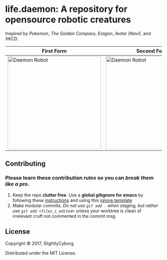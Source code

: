 # life.daemon: A repository for opensource robotic creatures

Inspired by *Pokemon*, *The Golden Compass*, *Eragon*, *Avitar (Navi)*, and XKCD.

|First Form|Second Form|
|----|---- |
|<img src="https://raw.githubusercontent.com/SlightlyCyborg/life.daemon/master/robot.jpg" alt="Daemon Robot" height="300px"/>|<img src="https://raw.githubusercontent.com/SlightlyCyborg/life.daemon/master/robot_w_tail_cropped.jpg" alt="Daemon Robot" height="300px"/>

## Contributing

### Please learn these contribution _rules_ so you can _break them like a pro_. 

1. Keep the repo **clutter free**. Use a **global gitignore for emacs** by following these [instructions](https://help.github.com/articles/ignoring-files/#create-a-global-gitignore) and using this [ignore template](https://github.com/github/gitignore/blob/master/Global/Emacs.gitignore)
2. Make modular commits. *Do not use `git add .` when staging, but rather use `git add <files_i_edited>`* unless your worktree is clean of irrelevant cruft not commented in the commit msg.

## License


Copyright © 2017, SlightlyCyborg

Distributed under the MIT License.
